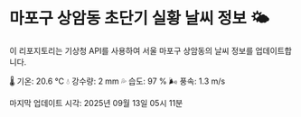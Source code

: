 
# 마포구 상암동 초단기 실황 날씨 정보 🌤️

이 리포지토리는 기상청 API를 사용하여 서울 마포구 상암동의 날씨 정보를 업데이트합니다. 

🌡️ 기온: 20.6 ℃
💧 강수량: 2 mm
💦 습도: 97 %
🌬️ 풍속: 1.3 m/s

마지막 업데이트 시각: 2025년 09월 13일 05시 11분    
